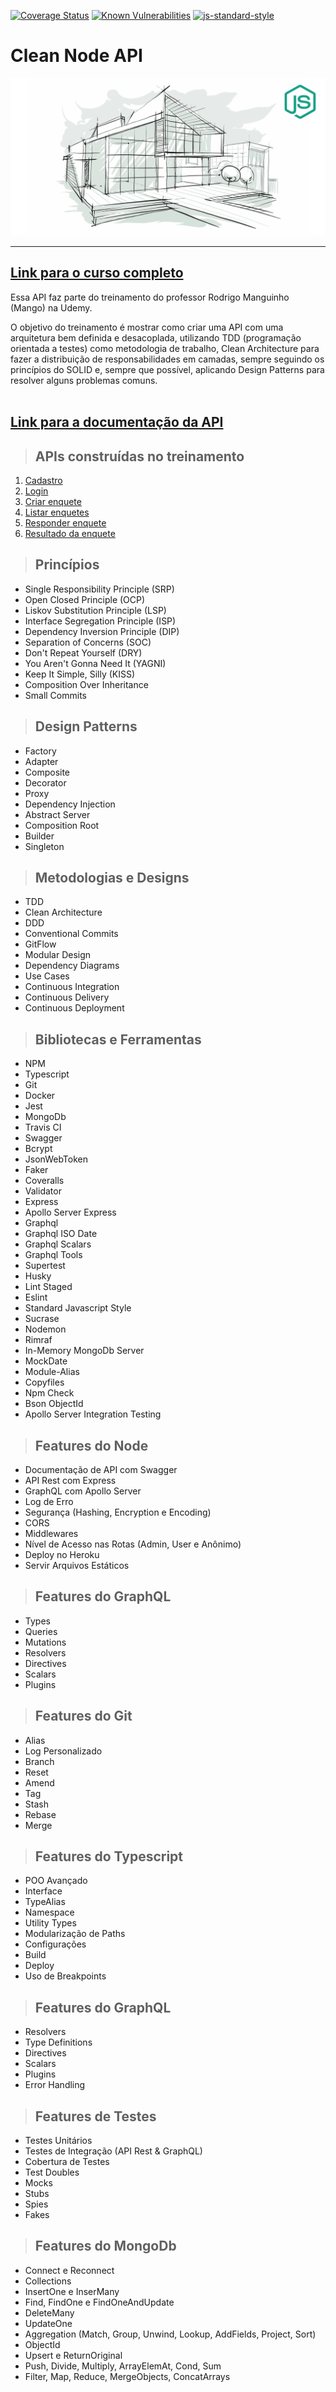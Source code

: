 [![Coverage Status](https://coveralls.io/repos/github/zEduardofaria/clean-ts-api/badge.svg)](https://coveralls.io/github/zEduardofaria/clean-ts-api)
[![Known Vulnerabilities](https://snyk.io/test/github/zEduardofaria/clean-ts-api/badge.svg)](https://snyk.io/test/github/zEduardofaria/clean-ts-api)
[![js-standard-style](https://img.shields.io/badge/code%20style-standard-brightgreen.svg)](http://standardjs.com)

# **Clean Node API**

[![alt text](./public/img/logo-course.png 'Link para o treinamento')](https://www.udemy.com/course/tdd-com-mango/?referralCode=B53CE5CA2B9AFA5A6FA1)

---

## [**Link para o curso completo**](https://www.udemy.com/course/tdd-com-mango/?referralCode=B53CE5CA2B9AFA5A6FA1)

Essa API faz parte do treinamento do professor Rodrigo Manguinho (Mango) na Udemy.

O objetivo do treinamento é mostrar como criar uma API com uma arquitetura bem definida e desacoplada, utilizando TDD (programação orientada a testes) como metodologia de trabalho, Clean Architecture para fazer a distribuição de responsabilidades em camadas, sempre seguindo os princípios do SOLID e, sempre que possível, aplicando Design Patterns para resolver alguns problemas comuns.
<br /><br />

## [**Link para a documentação da API**](http://fordevs.herokuapp.com/api-docs)

> ## APIs construídas no treinamento

1. [Cadastro](./requirements/signup.md)
2. [Login](./requirements/login.md)
3. [Criar enquete](./requirements/add-survey.md)
4. [Listar enquetes](./requirements/load-surveys.md)
5. [Responder enquete](./requirements/save-survey-result.md)
6. [Resultado da enquete](./requirements/load-survey-result.md)

> ## Princípios

- Single Responsibility Principle (SRP)
- Open Closed Principle (OCP)
- Liskov Substitution Principle (LSP)
- Interface Segregation Principle (ISP)
- Dependency Inversion Principle (DIP)
- Separation of Concerns (SOC)
- Don't Repeat Yourself (DRY)
- You Aren't Gonna Need It (YAGNI)
- Keep It Simple, Silly (KISS)
- Composition Over Inheritance
- Small Commits

> ## Design Patterns

- Factory
- Adapter
- Composite
- Decorator
- Proxy
- Dependency Injection
- Abstract Server
- Composition Root
- Builder
- Singleton

> ## Metodologias e Designs

- TDD
- Clean Architecture
- DDD
- Conventional Commits
- GitFlow
- Modular Design
- Dependency Diagrams
- Use Cases
- Continuous Integration
- Continuous Delivery
- Continuous Deployment

> ## Bibliotecas e Ferramentas

- NPM
- Typescript
- Git
- Docker
- Jest
- MongoDb
- Travis CI
- Swagger
- Bcrypt
- JsonWebToken
- Faker
- Coveralls
- Validator
- Express
- Apollo Server Express
- Graphql
- Graphql ISO Date
- Graphql Scalars
- Graphql Tools
- Supertest
- Husky
- Lint Staged
- Eslint
- Standard Javascript Style
- Sucrase
- Nodemon
- Rimraf
- In-Memory MongoDb Server
- MockDate
- Module-Alias
- Copyfiles
- Npm Check
- Bson ObjectId
- Apollo Server Integration Testing

> ## Features do Node

- Documentação de API com Swagger
- API Rest com Express
- GraphQL com Apollo Server
- Log de Erro
- Segurança (Hashing, Encryption e Encoding)
- CORS
- Middlewares
- Nível de Acesso nas Rotas (Admin, User e Anônimo)
- Deploy no Heroku
- Servir Arquivos Estáticos

> ## Features do GraphQL

- Types
- Queries
- Mutations
- Resolvers
- Directives
- Scalars
- Plugins

> ## Features do Git

- Alias
- Log Personalizado
- Branch
- Reset
- Amend
- Tag
- Stash
- Rebase
- Merge

> ## Features do Typescript

- POO Avançado
- Interface
- TypeAlias
- Namespace
- Utility Types
- Modularização de Paths
- Configurações
- Build
- Deploy
- Uso de Breakpoints

> ## Features do GraphQL

- Resolvers
- Type Definitions
- Directives
- Scalars
- Plugins
- Error Handling

> ## Features de Testes

- Testes Unitários
- Testes de Integração (API Rest & GraphQL)
- Cobertura de Testes
- Test Doubles
- Mocks
- Stubs
- Spies
- Fakes

> ## Features do MongoDb

- Connect e Reconnect
- Collections
- InsertOne e InserMany
- Find, FindOne e FindOneAndUpdate
- DeleteMany
- UpdateOne
- Aggregation (Match, Group, Unwind, Lookup, AddFields, Project, Sort)
- ObjectId
- Upsert e ReturnOriginal
- Push, Divide, Multiply, ArrayElemAt, Cond, Sum
- Filter, Map, Reduce, MergeObjects, ConcatArrays
